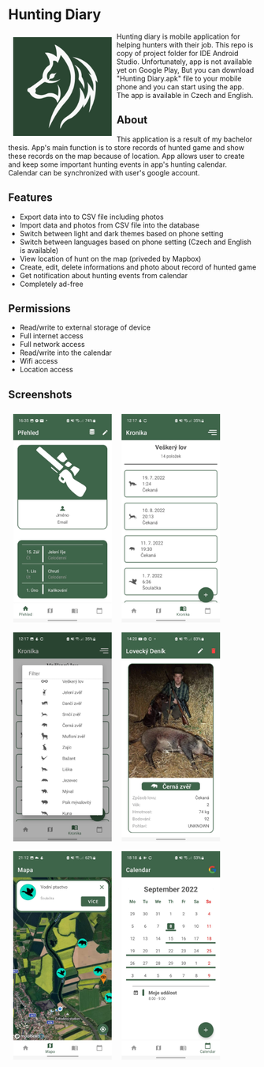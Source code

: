 # Hunting Diary

<img src="readme/ic_launcher_white_wolf-playstore.png" align="left" width="200" height="200" hspace="10" vspace="10">

Hunting diary is mobile application for helping hunters with their job. This repo is copy of project folder for IDE Android Studio. Unfortunately, app is not available yet on Google Play, But you can download "Hunting Diary.apk" file to your mobile phone and you can start using the app. The app is available in Czech and English.



## About
This application is a result of my bachelor thesis. App's main function is to store records of hunted game and show these records on the map because of location. App allows user to create and keep some important hunting events in app's hunting calendar. Calendar can be synchronized with user's google account.

## Features
 
 - Export data into to CSV file including photos
 - Import data and photos from CSV file into the database
 - Switch between light and dark themes based on phone setting
 - Switch between languages based on phone setting (Czech and English is available)
 - View location of hunt on the map (priveded by Mapbox)
 - Create, edit, delete informations and photo about record of hunted game
 - Get notification about hunting events from calendar
 - Completely ad-free

## Permissions

- Read/write to external storage of device
- Full internet access
- Full network access
- Read/write into the calendar
- Wifi access
- Location access

## Screenshots

<img src="/readme/homeScreenExample.jpg" align="left" width="200" hspace="10" vspace="10">
<img src="/readme/huntingChronicle.jpg" align="left" width="200" hspace="10" vspace="10">
<img src="/readme/animalEnums.jpg" align="left" width="200" hspace="10" vspace="10">
<img src="/readme/detailItemPart1.jpg" align="left" width="200" hspace="10" vspace="10">
<img src="/readme/detailAnimalMarker.jpg" align="left" width="200" hspace="10" vspace="10">
<img src="/readme/calendarExample.jpg" align="left" width="200" hspace="10" vspace="10">
